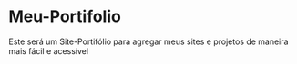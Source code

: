 # Meu-Portifolio
Este será um Site-Portifólio para agregar meus sites e projetos de maneira mais fácil e acessível
